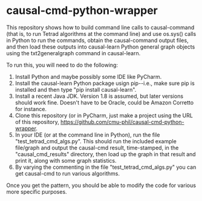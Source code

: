 # causal-cmd-python-wrapper

This repository shows how to build command line calls to causal-command (that is, to run Tetrad algorithms at the command line) and use os.sys() calls in Python to run the commands, obtain the causal-command output files, and then load these outputs into causal-learn Python general graph objects using the txt2generalgraph command in causal-learn.

To run this, you will need to do the following:

1. Install Python and maybe possibly some IDE like PyCharm.
1. Install the causal-learn Python package usign pip--i.e., make sure pip is installed and then type "pip install causal-learn".
1. Install a recent Java JDK. Version 1.8 is assumed, but later versions should work fine. Doesn't have to be Oracle, could be Amazon Corretto for instance.
1. Clone this repository (or in PyCharm, just make a project using the URL of this repository, https://github.com/cmu-phil/causal-cmd-python-wrapper.
1. In your IDE (or at the command line in Python), run the file "test_tetrad_cmd_algs.py". This should run the included example file/graph and output the causal-cmd result, time-stamped, in the "causal_cmd_results" directory, then load up the graph in that result and print it, along with some graph statistics.
1. By varying the commenting in the file "test_tetrad_cmd_algs.py" you can get causal-cmd to run various algorithms.

Once you get the pattern, you should be able to modify the code for various more specific purposes.
